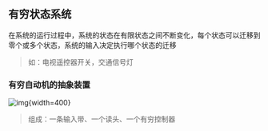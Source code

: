## 有穷状态系统

在系统的运行过程中，系统的状态在有限状态之间不断变化，每个状态可以迁移到零个或多个状态，系统的输入决定执行哪个状态的迁移

> 如：电视遥控器开关，交通信号灯

### 有穷自动机的抽象装置

![img](https://github.com/dinorextim/dinorextim.github.io/blob/main/docs/images/xsyy2-1.png?raw=true){width=400}

> 组成：一条输入带、一个读头、一个有穷控制器